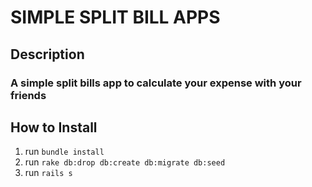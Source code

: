 # SIMPLE SPLIT BILL APPS

## Description

### A simple split bills app to calculate your expense with your friends

## How to Install
1. run `bundle install`
3. run `rake db:drop db:create db:migrate db:seed`
3. run `rails s`